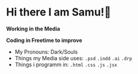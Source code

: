 # Hi there I am Samu!👋
**Working in the Media**

**Coding in Freetime to improve**

- My Pronouns: Dark/Souls
- Things my Media side uses: `.psd` `.indd` `.ai` `.drp`
- Things i programm in: `.html` `.css` `.js` `.jsx`

<!--
**saemyyy/saemyyy** is a ✨ _special_ ✨ repository because its `README.md` (this file) appears on your GitHub profile.

Here are some ideas to get you started:

- 🔭 I’m currently working on ...
- 🌱 I’m currently learning ...
- 👯 I’m looking to collaborate on ...
- 🤔 I’m looking for help with ...
- 💬 Ask me about ...
- 📫 How to reach me: ...
- 😄 Pronouns: ...
- ⚡ Fun fact: ...
-->
